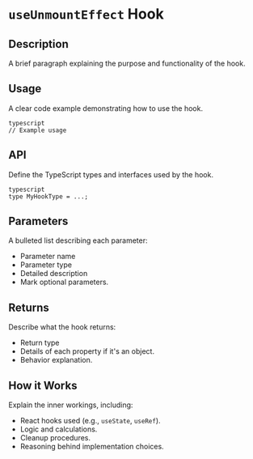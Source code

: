 # `useUnmountEffect` Hook

## Description

A brief paragraph explaining the purpose and functionality of the hook.

## Usage

A clear code example demonstrating how to use the hook.
```
typescript
// Example usage

```
## API

Define the TypeScript types and interfaces used by the hook.
```
typescript
type MyHookType = ...;

```
## Parameters

A bulleted list describing each parameter:

*   Parameter name
*   Parameter type
*   Detailed description
*   Mark optional parameters.

## Returns

Describe what the hook returns:

*   Return type
*   Details of each property if it's an object.
*   Behavior explanation.

## How it Works

Explain the inner workings, including:

*   React hooks used (e.g., `useState`, `useRef`).
*   Logic and calculations.
*   Cleanup procedures.
*   Reasoning behind implementation choices.